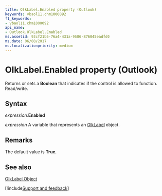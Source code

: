 ```yaml
---
title: OlkLabel.Enabled property (Outlook)
keywords: vbaol11.chm1000092
f1_keywords:
- vbaol11.chm1000092
api_name:
- Outlook.OlkLabel.Enabled
ms.assetid: 93cf21b5-76a4-431a-9606-876045eadfd0
ms.date: 06/08/2017
ms.localizationpriority: medium
---
```



# OlkLabel.Enabled property (Outlook)

Returns or sets a **Boolean** that indicates if the control is allowed to function. Read/write.


## Syntax

_expression_.**Enabled**

_expression_ A variable that represents an [OlkLabel](Outlook.OlkLabel.md) object.


## Remarks

The default value is **True**.


## See also


[OlkLabel Object](Outlook.OlkLabel.md)

[!include[Support and feedback](~/includes/feedback-boilerplate.md)]
